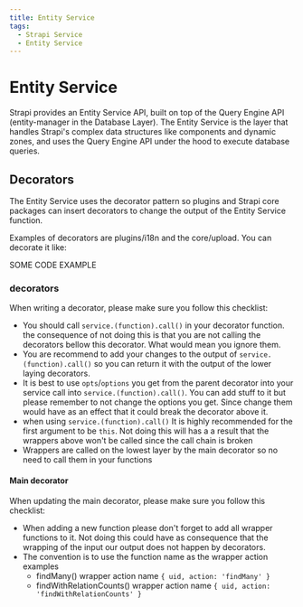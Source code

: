 ```yaml
---
title: Entity Service
tags:
  - Strapi Service
  - Entity Service
---
```


# Entity Service
Strapi provides an Entity Service API, built on top of the Query Engine API (entity-manager in the Database Layer). The Entity Service is the layer that handles Strapi's complex data structures like components and dynamic zones, and uses the Query Engine API under the hood to execute database queries.
## Decorators
The Entity Service uses the decorator pattern so plugins and Strapi core packages can insert decorators to change the output of the Entity Service function.

Examples of decorators are plugins/i18n and the core/upload.  You can decorate it like:


SOME CODE  EXAMPLE


### decorators
When writing a decorator, please make sure you follow this checklist:
- You should call `service.(function).call()` in your decorator function. the consequence of not doing this is that you are not calling the decorators bellow this decorator. What would mean you ignore them.
- You are recommend to add your changes to the output of `service.(function).call()` so you can return it with the output of the lower laying decorators.
- It is best to use `opts`/`options` you get from the parent decorator into your service call into `service.(function).call()`. You can add stuff to it but please remember to not change the options you get. Since change them would have as an effect that it could break the decorator above it.
- when using `service.(function).call()` It is highly recommended for the first argument to be `this`. Not doing this will has a a result that the wrappers above won't be called since the call chain is broken
- Wrappers are called on the lowest layer by the main decorator so no need to call them in your functions

#### Main decorator
When updating the main decorator, please make sure you follow this checklist:
- When adding a new function please don't forget to add all wrapper functions to it. Not doing this could have as consequence that the wrapping of the input our output does not happen by decorators. 
- The convention is to use the function name as the wrapper action examples
  - findMany() wrapper action name `{ uid, action: 'findMany' }`
  - findWithRelationCounts() wrapper action name `{ uid, action: 'findWithRelationCounts' }`